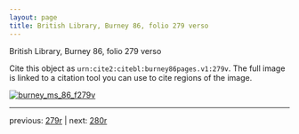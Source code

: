```yaml
---
layout: page
title: British Library, Burney 86, folio 279 verso
---
```


British Library, Burney 86, folio 279 verso

Cite this object as `urn:cite2:citebl:burney86pages.v1:279v`.  The full image is linked to a citation tool you can use to cite regions of the image.

[![burney_ms_86_f279v](http://www.homermultitext.org/iipsrv?IIIF=/project/homer/pyramidal/deepzoom/citebl/burney86imgs/v1/burney_ms_86_f279v.tif/full/800,/0/default.jpg)](http://www.homermultitext.org/ict2/?urn=urn:cite2:citebl:burney86imgs.v1:burney_ms_86_f279v) 

---

previous:  [279r](../279r/) | next: [280r](../280r/)